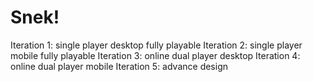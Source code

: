 # Snek!

Iteration 1: single player desktop fully playable
Iteration 2: single player mobile fully playable
Iteration 3: online dual player desktop
Iteration 4: online dual player mobile
Iteration 5: advance design
